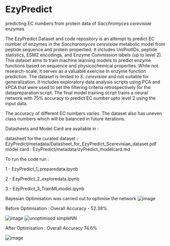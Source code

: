 # EzyPredict
predicting EC numbers from protein data of _Sacchromyces cerevisiae_ enzymes

The EzyPredict Dataset and code repository is an attempt to predict EC number of enzymes in the _Saccharomyces cerevisiae_ metabolic model from peptide sequence and protein propertied. It includes UniProtIDs, peptide statistics, ESM2 encodings, and Enzyme Commission labels (up to level 2). This dataset aims to train machine learning models to predict enzyme functions based on sequence and physicochemical properties. While not research-scale, it serves as a valuable exercise in enzyme function prediction. The dataset is limited to _S. cerevisiae_ and not suitable for generalization. It includes exploratory data analysis scripts using PCA and kPCA that were used to set the filtering criteria retrospectively for the datapreparation script. The final model training script trains a neural network with 75% accuracy to predict EC number upto level 2 using the input data.

The accuracy of different EC numbers varies. The dataset also has uneven class numbers which will be balanced in future iterations.




Datasheets and Model Card are available in :

datasheet for the curated dataset : EzyPredict/metadata/Datasheet_for_EzyPredict_Scerevisiae_dataset.pdf
model card : EzyPredict/metadata/zyPredict_modelcard.md

To run the code run :

1 - EzyPredict_1_preparedata.ipynb

2 - EzyPredict_2_exploredata.ipynb

3 - EzyPredict_3_TrainMLmodel.ipynb


Bayesian Optimisation was carried out to optimise the network
![image](https://github.com/simranolak/EzyPredict/assets/19653603/b37aace2-3889-4117-a531-e0bbc5144ce0)


Before Optimisation : Overall Accuracy - 52.38%


![image](https://github.com/simranolak/EzyPredict/assets/19653603/a1d38423-f72b-4691-99ea-f5580596ba99)
![unoptimised simpleNN](https://github.com/simranolak/EzyPredict/assets/19653603/b6582ced-3acf-4415-a8fc-1ee54a04c14e)


After Optimisation : Overall Accuracy 74.6%

![image](https://github.com/simranolak/EzyPredict/assets/19653603/ecab7158-2b7d-4e26-9ec0-7683ecc5a671)



